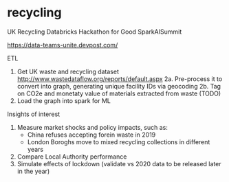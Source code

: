 # recycling

UK Recycling Databricks Hackathon for Good SparkAISummit

https://data-teams-unite.devpost.com/

ETL
1.  Get UK waste and recycling dataset http://www.wastedataflow.org/reports/default.aspx
2a. Pre-process it to convert into graph, generating unique facility IDs via geocoding
2b. Tag on CO2e and monetaty value of materials extracted from waste (TODO)
3.  Load the graph into spark for ML

Insights of interest
1. Measure market shocks and policy impacts, such as:
   * China refuses accepting forein waste in 2019
   * London Boroghs move to mixed recycling collections in different years
2. Compare Local Authority performance
3. Simulate effects of lockdown (validate vs 2020 data to be released later in the year)
